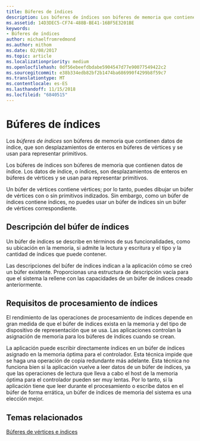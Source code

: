 ```yaml
---
title: Búferes de índices
description: Los búferes de índices son búferes de memoria que contienen datos de índice, que son desplazamientos de enteros en búferes de vértices y se usan para representar primitivos.
ms.assetid: 14D3DEC5-CF74-488B-BE41-16BF5E3201BE
keywords:
- Búferes de índices
author: michaelfromredmond
ms.author: mithom
ms.date: 02/08/2017
ms.topic: article
ms.localizationpriority: medium
ms.openlocfilehash: 0df56ebeefdbdabe5904547d77e90077549422c2
ms.sourcegitcommit: e38b334edb82bf2b1474ba686990f4299b8f59c7
ms.translationtype: MT
ms.contentlocale: es-ES
ms.lasthandoff: 11/15/2018
ms.locfileid: "6840515"
---
```

# <a name="index-buffers"></a>Búferes de índices


Los *búferes de índices* son búferes de memoria que contienen datos de índice, que son desplazamientos de enteros en búferes de vértices y se usan para representar primitivos.

Los búferes de índices son búferes de memoria que contienen datos de índice. Los datos de índice, o índices, son desplazamientos de enteros en búferes de vértices y se usan para representar primitivos.

Un búfer de vértices contiene vértices; por lo tanto, puedes dibujar un búfer de vértices con o sin primitivos indizados. Sin embargo, como un búfer de índices contiene índices, no puedes usar un búfer de índices sin un búfer de vértices correspondiente.

## <a name="span-idindexbufferdescriptionspanspan-idindexbufferdescriptionspanspan-idindexbufferdescriptionspanindex-buffer-description"></a><span id="Index_Buffer_Description"></span><span id="index_buffer_description"></span><span id="INDEX_BUFFER_DESCRIPTION"></span>Descripción del búfer de índices


Un búfer de índices se describe en términos de sus funcionalidades, como su ubicación en la memoria, si admite la lectura y escritura y el tipo y la cantidad de índices que puede contener.

Las descripciones del búfer de índices indican a la aplicación cómo se creó un búfer existente. Proporcionas una estructura de descripción vacía para que el sistema la rellene con las capacidades de un búfer de índices creado anteriormente.

## <a name="span-idindexprocessingrequirementsspanspan-idindexprocessingrequirementsspanspan-idindexprocessingrequirementsspanindex-processing-requirements"></a><span id="Index_Processing_Requirements"></span><span id="index_processing_requirements"></span><span id="INDEX_PROCESSING_REQUIREMENTS"></span>Requisitos de procesamiento de índices


El rendimiento de las operaciones de procesamiento de índices depende en gran medida de que el búfer de índices exista en la memoria y del tipo de dispositivo de representación que se usa. Las aplicaciones controlan la asignación de memoria para los búferes de índices cuando se crean.

La aplicación puede escribir directamente índices en un búfer de índices asignado en la memoria óptima para el controlador. Esta técnica impide que se haga una operación de copia redundante más adelante. Esta técnica no funciona bien si la aplicación vuelve a leer datos de un búfer de índices, ya que las operaciones de lectura que lleva a cabo el host de la memoria óptima para el controlador pueden ser muy lentas. Por lo tanto, si la aplicación tiene que leer durante el procesamiento o escribe datos en el búfer de forma errática, un búfer de índices de memoria del sistema es una elección mejor.

## <a name="span-idrelated-topicsspanrelated-topics"></a><span id="related-topics"></span>Temas relacionados


[Búferes de vértices e índices](vertex-and-index-buffers.md)

 

 




